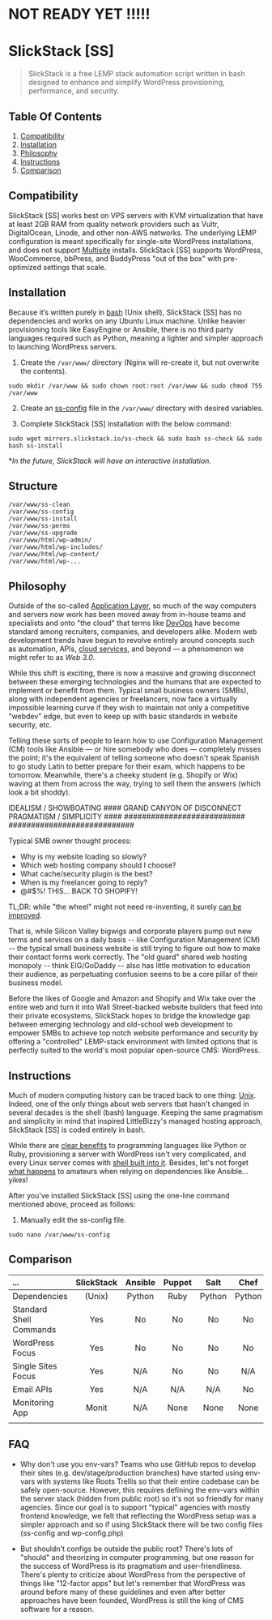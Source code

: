 # NOT READY YET !!!!!

# SlickStack [SS]

> SlickStack is a free LEMP stack automation script written in bash designed to enhance and simplify WordPress provisioning, performance, and security.

## Table Of Contents

1. [Compatibility](https://github.com/littlebizzy/slickstack#compatibility)
2. [Installation](https://github.com/littlebizzy/slickstack#installation)
3. [Philosophy](https://github.com/littlebizzy/slickstack#philosophy)
4. [Instructions](https://github.com/littlebizzy/slickstack#instructions)
5. [Comparison](https://github.com/littlebizzy/slickstack#comparison)

## Compatibility

SlickStack [SS] works best on VPS servers with KVM virtualization that have at least 2GB RAM from quality network providers such as Vultr, DigitalOcean, Linode, and other non-AWS networks. The underlying LEMP configuration is meant specifically for single-site WordPress installations, and does not support [Multisite](https://codex.wordpress.org/Create_A_Network) installs. SlickStack [SS] supports WordPress, WooCommerce, bbPress, and BuddyPress "out of the box" with pre-optimized settings that scale.

## Installation

Because it’s written purely in [bash](https://en.wikipedia.org/wiki/Bash_(Unix_shell)) (Unix shell), SlickStack [SS] has no dependencies and works on any Ubuntu Linux machine. Unlike heavier provisioning tools like EasyEngine or Ansible, there is no third party languages required such as Python, meaning a lighter and simpler approach to launching WordPress servers.

1. Create the `/var/www/` directory (Nginx will re-create it, but not overwrite the contents).

`sudo mkdir /var/www && sudo chown root:root /var/www && sudo chmod 755 /var/www`

2. Create an [ss-config](https://github.com/littlebizzy/slickstack/blob/master/ss-config.txt) file in the `/var/www/` directory with desired variables.

3. Complete SlickStack [SS] installation with the below command:

`sudo wget mirrors.slickstack.io/ss-check && sudo bash ss-check && sudo bash ss-install`

**In the future, SlickStack will have an interactive installation.*

## Structure

    /var/www/ss-clean
    /var/www/ss-config
    /var/www/ss-install
    /var/www/ss-perms
    /var/www/ss-upgrade
    /var/www/html/wp-admin/
    /var/www/html/wp-includes/
    /var/www/html/wp-content/
    /var/www/html/wp-...

## Philosophy

Outside of the so-called [Application Layer](https://en.wikipedia.org/wiki/Application_layer), so much of the way computers and servers now work has been moved away from in-house teams and specialists and onto "the cloud" that terms like [DevOps](https://www.reddit.com/r/devops/comments/3rpzem/devops_vs_sysadmin/cwqmlnd/) have become standard among recruiters, companies, and developers alike. Modern web development trends have begun to revolve entirely around concepts such as automation, APIs, [cloud services](http://www.lsainsider.com/infographic-63-of-smbs-have-adopted-a-cloud-based-service/archives), and beyond — a phenomenon we might refer to as *Web 3.0*.

While this shift is exciting, there is now a massive and growing disconnect between these emerging technologies and the humans that are expected to implement or benefit from them. Typical small business owners (SMBs), along with independent agencies or freelancers, now face a virtually impossible learning curve if they wish to maintain not only a competitive "webdev" edge, but even to keep up with basic standards in website security, etc.

Telling these sorts of people to learn how to use Configuration Management (CM) tools like Ansible — or hire somebody who does — completely misses the point; it's the equivalent of telling someone who doesn't speak Spanish to go study Latin to better prepare for their exam, which happens to be tomorrow. Meanwhile, there's a cheeky student (e.g. Shopify or Wix) waving at them from across the way, trying to sell them the answers (which look a bit shoddy).


IDEALISM / SHOWBOATING ####                  GRAND CANYON OF DISCONNECT                 PRAGMATISM / SIMPLICITY ####
###########################                                                             ############################

Typical SMB owner thought process:

* Why is my website loading so slowly?
* Which web hosting company should I choose?
* What cache/security plugin is the best?
* When is my freelancer going to reply?
* @#$%! THIS... BACK TO SHOPIFY!

TL;DR: while "the wheel" might not need re-inventing, it surely [can be improved](https://www.scientificamerican.com/article/greener-tires/).

That is, while Silicon Valley bigwigs and corporate players pump out new terms and services on a daily basis -- like Configuration Management (CM) -- the typical small business website is still trying to figure out how to make their contact forms work correctly. The "old guard" shared web hosting monopoly -- think EIG/GoDaddy -- also has little motivation to education their audience, as perpetuating confusion seems to be a core pillar of their business model.

Before the likes of Google and Amazon and Shopify and Wix take over the entire web and turn it into Wall Street-backed website builders that feed into their private ecosystems, SlickStack hopes to bridge the knowledge gap between emerging technology and old-school web development to empower SMBs to achieve top notch website performance and security by offering a "controlled" LEMP-stack environment with limited options that is perfectly suited to the world's most popular open-source CMS: WordPress.

## Instructions

Much of modern computing history can be traced back to one thing: [Unix](https://en.wikipedia.org/wiki/Unix). Indeed, one of the only things about web servers tbat hasn't changed in several decades is the shell (bash) language. Keeping the same pragmatism and simplicity in mind that inspired LittleBizzy's managed hosting approach, SlickStack [SS] is coded entirely in bash.

While there are [clear benefits](https://medium.com/capital-one-developers/bashing-the-bash-replacing-shell-scripts-with-python-d8d201bc0989) to programming languages like Python or Ruby, provisioning a server with WordPress isn't very complicated, and every Linux server comes with [shell built into it](https://www.infoworld.com/article/2893519/linux/perl-python-ruby-are-nice-bash-is-where-its-at.html). Besides, let's not forget [what happens](https://discourse.roots.io/t/updated-to-ansible-2-4-deploys-broken-now-what/10588) to amateurs when relying on dependencies like Ansible... yikes!

After you've installed SlickStack [SS] using the one-line command mentioned above, proceed as follows:

1. Manually edit the ss-config file.

`sudo nano /var/www/ss-config`

## Comparison

| ... | SlickStack | Ansible | Puppet | Salt | Chef | EasyEngine | Trellis | AnsiPress | VVV | VCCW | Centminmod | VPSSIM |
|:---|:---:|:---:|:---:|:---:|:---:|:---:|:---:|:---:|:---:|:---:|:---:|:---:|
| Dependencies | (Unix) | Python | Ruby | Python | Python | Python | Ansible | Ansible | Vagrant | Vagrant | (Unix) | (Unix) |
| Standard Shell Commands | Yes | No | No | No | No | No | No | No | No | No | Yes | Yes |
| WordPress Focus | Yes | No | No | No | No | Yes | Yes | No | Yes | Yes | No | Yes |
| Single Sites Focus | Yes | N/A | No | No | N/A | N/A | No |
| Email APIs | Yes | N/A | N/A | N/A | No | No | No | No | No | No |
| Monitoring App | Monit | N/A | None | None | None | None | None |
|  |  |  |  |  |  |  |  |

## FAQ

* Why don't use you env-vars? Teams who use GitHub repos to develop their sites (e.g. dev/stage/production branches) have started using env-vars with systems like Roots Trellis so that their entire codebase can be safely open-source. However, this requires defining the env-vars within the server stack (hidden from public root) so it's not so friendly for many agencies. Since our goal is to support "typical" agencies with mostly frontend knowledge, we felt that reflecting the WordPress setup was a simpler approach and so if using SlickStack there will be two config files (ss-config and wp-config.php)

* But shouldn't configs be outside the public root? There's lots of "should" and theorizing in computer programming, but one reason for the success of WordPress is its pragmatism and user-friendliness. There's plenty to criticize about WordPress from the perspective of things like "12-factor apps" but let's remember that WordPress was around before many of these guidelines and even after better approaches have been founded, WordPress is still the king of CMS software for a reason.
